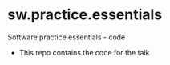 # sw.practice.essentials
Software practice essentials - code

- This repo contains the code for the talk
